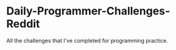 # Daily-Programmer-Challenges-Reddit
All the challenges that I've completed for programming practice. 
